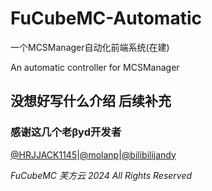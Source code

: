 # FuCubeMC-Automatic

一个MCSManager自动化前端系统(在建)

An automatic controller for MCSManager

## 没想好写什么介绍 后续补充

### 感谢这几个老βyd开发者

[@HRJJACK1145](https://github.com/HRJJACK1145)|[@molanp](https://github.com/molanp)|[@bilibilijandy](https://github.com/bilibilijandy)


*FuCubeMC 芙方云 2024 All Rights Reserved*
